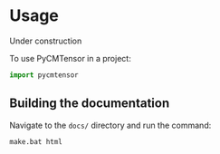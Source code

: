 # Usage

Under construction

To use PyCMTensor in a project:

```python
import pycmtensor
```

## Building the documentation

Navigate to the ``docs/`` directory and run the command:

```console
make.bat html
```
